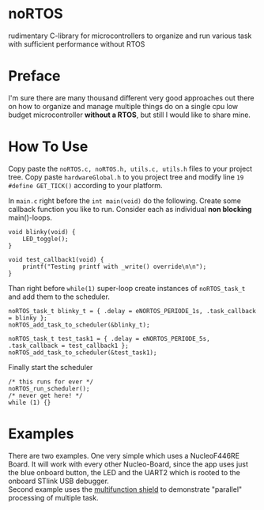 # noRTOS
rudimentary C-library for microcontrollers to organize and run various task with sufficient performance without RTOS

# Preface
I'm sure there are many thousand different very good approaches out there on how to organize and manage multiple things do on a single cpu low budget microcontroller **without a RTOS**, but still I would like to share mine.

# How To Use
Copy paste the ```noRTOS.c, noRTOS.h, utils.c, utils.h``` files to your project tree.
Copy paste ```hardwareGlobal.h``` to you project tree and modify line ```19 #define GET_TICK()``` according to your platform.

In ```main.c``` right before the ```int main(void)```  do the following. Create some callback function you like to run. Consider each as individual **non blocking** main()-loops.   

```
void blinky(void) {
    LED_toggle();
}

void test_callback1(void) {
    printf("Testing printf with _write() override\n\n");
}

```
Than right before ```while(1)``` super-loop create instances of ```noRTOS_task_t``` and add them to the scheduler.   

```
noRTOS_task_t blinky_t = { .delay = eNORTOS_PERIODE_1s, .task_callback = blinky };
noRTOS_add_task_to_scheduler(&blinky_t);

noRTOS_task_t test_task1 = { .delay = eNORTOS_PERIODE_5s, .task_callback = test_callback1 };
noRTOS_add_task_to_scheduler(&test_task1);

```
Finally start the scheduler   

```
/* this runs for ever */
noRTOS_run_scheduler();
/* never get here! */
while (1) {}

```
# Examples
There are two examples. One very simple which uses a NucleoF446RE Board. It will work with every other Nucleo-Board, since the app uses just the blue onboard button, the LED and the UART2 which is rooted to the onboard STlink USB debugger.   
Second example uses the [multifunction shield](https://www.amazon.de/Hailege-Multifunktionale-Erweiterungskarte-Infrarot-Empf%C3%A4nger-Erweiterungsfunktion/dp/B07Y82V2SK/ref=asc_df_B07Y82V2SK?mcid=ca525e76b08b3d098cc3bf185179ebcf&th=1&psc=1&tag=googshopde-21&linkCode=df0&hvadid=696321262544&hvpos=&hvnetw=g&hvrand=6870903724215630989&hvpone=&hvptwo=&hvqmt=&hvdev=c&hvdvcmdl=&hvlocint=&hvlocphy=9042490&hvtargid=pla-1650224597464&psc=1&gad_source=1) to demonstrate "parallel" processing of multiple task.   